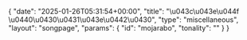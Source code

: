 {
    "date": "2025-01-26T05:31:54+00:00",
    "title": "\u043c\u043e\u044f \u0440\u0430\u0431\u043e\u0442\u0430",
    "type": "miscellaneous",
    "layout": "songpage",
    "params": {
        "id": "mojarabo",
        "tonality": ""
    }
}